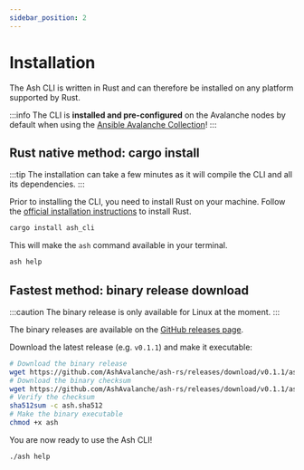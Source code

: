 ```yaml
---
sidebar_position: 2
---
```


# Installation

The Ash CLI is written in Rust and can therefore be installed on any platform supported by Rust.

:::info
The CLI is **installed and pre-configured** on the Avalanche nodes by default when using the [Ansible Avalanche Collection](/docs/toolkit/ansible-avalanche-collection/introduction)!
:::

## Rust native method: cargo install

:::tip
The installation can take a few minutes as it will compile the CLI and all its dependencies.
:::

Prior to installing the CLI, you need to install Rust on your machine. Follow the [official installation instructions](https://www.rust-lang.org/tools/install) to install Rust.

```bash
cargo install ash_cli
```

This will make the `ash` command available in your terminal.

```bash
ash help
```

## Fastest method: binary release download

:::caution
The binary release is only available for Linux at the moment.
:::

The binary releases are available on the [GitHub releases page](https://github.com/AshAvalanche/ash-rs/releases).

Download the latest release (e.g. `v0.1.1`) and make it executable:

```bash
# Download the binary release
wget https://github.com/AshAvalanche/ash-rs/releases/download/v0.1.1/ash-linux-amd64-v0.1.1 -O ash
# Download the binary checksum
wget https://github.com/AshAvalanche/ash-rs/releases/download/v0.1.1/ash-linux-amd64-v0.1.1.sha512 -O ash.sha512
# Verify the checksum
sha512sum -c ash.sha512
# Make the binary executable
chmod +x ash
```

You are now ready to use the Ash CLI!

```bash
./ash help
```
